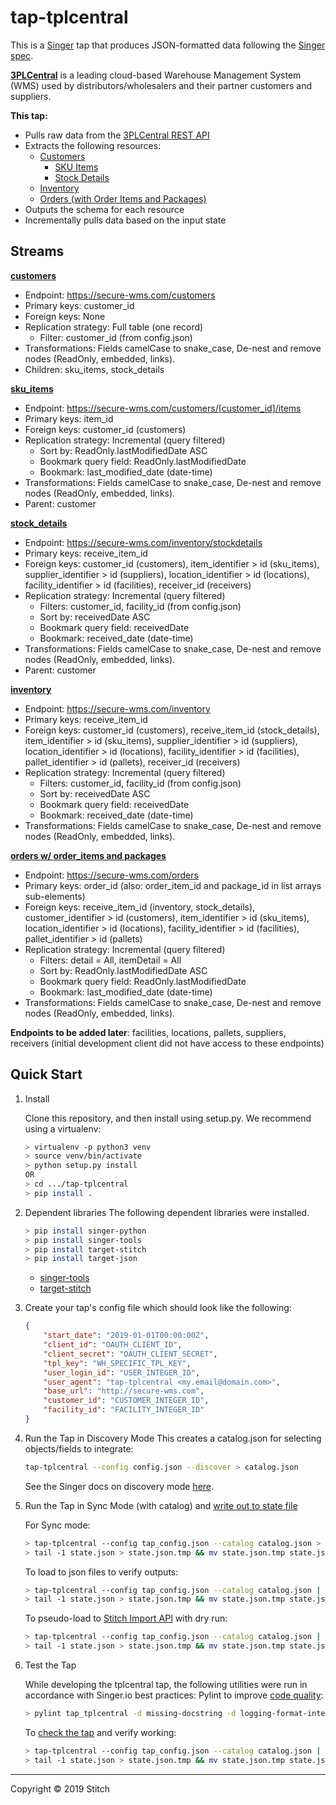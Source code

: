 # tap-tplcentral

This is a [Singer](https://singer.io) tap that produces JSON-formatted data
following the [Singer
spec](https://github.com/singer-io/getting-started/blob/master/SPEC.md).

[**3PLCentral**](https://3plcentral.com/about-us/) is a leading cloud-based Warehouse Management System (WMS) used by distributors/wholesalers and their partner customers and suppliers.

**This tap:**
- Pulls raw data from the [3PLCentral REST API](http://api.3plcentral.com/rels/)
- Extracts the following resources:
  - [Customers](http://api.3plcentral.com/rels/customers/customers)
    - [SKU Items](http://api.3plcentral.com/rels/customers/items)
    - [Stock Details](http://api.3plcentral.com/rels/inventory/stockdetails)
  - [Inventory](http://api.3plcentral.com/rels/inventory/inventory)
  - [Orders (with Order Items and Packages)](http://api.3plcentral.com/rels/orders/orders)
- Outputs the schema for each resource
- Incrementally pulls data based on the input state

## Streams
[**customers**](http://api.3plcentral.com/rels/customers/customers)
- Endpoint: https://secure-wms.com/customers
- Primary keys: customer_id
- Foreign keys: None
- Replication strategy: Full table (one record)
  - Filter: customer_id (from config.json)
- Transformations: Fields camelCase to snake_case, De-nest and remove nodes (ReadOnly, embedded, links).
- Children: sku_items, stock_details

[**sku_items**](http://api.3plcentral.com/rels/customers/items)
- Endpoint: https://secure-wms.com/customers/[customer_id]/items
- Primary keys: item_id
- Foreign keys: customer_id (customers)
- Replication strategy: Incremental (query filtered)
  - Sort by: ReadOnly.lastModifiedDate ASC
  - Bookmark query field: ReadOnly.lastModifiedDate
  - Bookmark: last_modified_date (date-time)
- Transformations: Fields camelCase to snake_case, De-nest and remove nodes (ReadOnly, embedded, links).
- Parent: customer

[**stock_details**](http://api.3plcentral.com/rels/inventory/stockdetails)
- Endpoint: https://secure-wms.com/inventory/stockdetails
- Primary keys: receive_item_id
- Foreign keys: customer_id (customers), item_identifier > id (sku_items), supplier_identifier > id (suppliers), location_identifier > id (locations), facility_identifier > id (facilities), receiver_id (receivers)
- Replication strategy: Incremental (query filtered)
  - Filters: customer_id, facility_id (from config.json)
  - Sort by: receivedDate ASC
  - Bookmark query field: receivedDate
  - Bookmark: received_date (date-time)
- Transformations: Fields camelCase to snake_case, De-nest and remove nodes (ReadOnly, embedded, links).
- Parent: customer

[**inventory**](http://api.3plcentral.com/rels/inventory/inventory)
- Endpoint: https://secure-wms.com/inventory
- Primary keys: receive_item_id
- Foreign keys: customer_id (customers), receive_item_id (stock_details), item_identifier > id (sku_items), supplier_identifier > id (suppliers), location_identifier > id (locations), facility_identifier > id (facilities), pallet_identifier > id (pallets), receiver_id (receivers)
- Replication strategy: Incremental (query filtered)
  - Filters: customer_id, facility_id (from config.json)
  - Sort by: receivedDate ASC
  - Bookmark query field: receivedDate
  - Bookmark: received_date (date-time)
- Transformations: Fields camelCase to snake_case, De-nest and remove nodes (ReadOnly, embedded, links).

[**orders w/ order_items and packages**](http://api.3plcentral.com/rels/orders/orders)
- Endpoint: https://secure-wms.com/orders
- Primary keys: order_id (also: order_item_id and package_id in list arrays sub-elements)
- Foreign keys: receive_item_id (inventory, stock_details), customer_identifier > id (customers), item_identifier > id (sku_items), location_identifier > id (locations), facility_identifier > id (facilities), pallet_identifier > id (pallets)
- Replication strategy: Incremental (query filtered)
  - Filters: detail = All, itemDetail = All
  - Sort by: ReadOnly.lastModifiedDate ASC
  - Bookmark query field: ReadOnly.lastModifiedDate
  - Bookmark: last_modified_date (date-time)
- Transformations: Fields camelCase to snake_case, De-nest and remove nodes (ReadOnly, embedded, links).

**Endpoints to be added later**: facilities, locations, pallets, suppliers, receivers (initial development client did not have access to these endpoints)

## Quick Start

1. Install

    Clone this repository, and then install using setup.py. We recommend using a virtualenv:
    ```bash
    > virtualenv -p python3 venv
    > source venv/bin/activate
    > python setup.py install
    OR
    > cd .../tap-tplcentral
    > pip install .
    ```
2. Dependent libraries
    The following dependent libraries were installed.
    ```bash
    > pip install singer-python
    > pip install singer-tools
    > pip install target-stitch
    > pip install target-json
    
    ```
    - [singer-tools](https://github.com/singer-io/singer-tools)
    - [target-stitch](https://github.com/singer-io/target-stitch)
3. Create your tap's config file which should look like the following:

    ```json
    {
        "start_date": "2019-01-01T00:00:00Z",
        "client_id": "OAUTH_CLIENT_ID",
        "client_secret": "OAUTH_CLIENT_SECRET",
        "tpl_key": "WH_SPECIFIC_TPL_KEY",
        "user_login_id": "USER_INTEGER_ID",
        "user_agent": "tap-tplcentral <my.email@domain.com>",
        "base_url": "http://secure-wms.com",
        "customer_id": "CUSTOMER_INTEGER_ID",
        "facility_id": "FACILITY_INTEGER_ID"
    }
    ```

4. Run the Tap in Discovery Mode
    This creates a catalog.json for selecting objects/fields to integrate:
    ```bash
    tap-tplcentral --config config.json --discover > catalog.json
    ```
   See the Singer docs on discovery mode
   [here](https://github.com/singer-io/getting-started/blob/master/docs/DISCOVERY_MODE.md#discovery-mode).

5. Run the Tap in Sync Mode (with catalog) and [write out to state file](https://github.com/singer-io/getting-started/blob/master/docs/RUNNING_AND_DEVELOPING.md#running-a-singer-tap-with-a-singer-target)

    For Sync mode:
    ```bash
    > tap-tplcentral --config tap_config.json --catalog catalog.json > state.json
    > tail -1 state.json > state.json.tmp && mv state.json.tmp state.json
    ```
    To load to json files to verify outputs:
    ```bash
    > tap-tplcentral --config tap_config.json --catalog catalog.json | target-json > state.json
    > tail -1 state.json > state.json.tmp && mv state.json.tmp state.json
    ```
    To pseudo-load to [Stitch Import API](https://github.com/singer-io/target-stitch) with dry run:
    ```bash
    > tap-tplcentral --config tap_config.json --catalog catalog.json | target-stitch --config target_config.json --dry-run > state.json
    > tail -1 state.json > state.json.tmp && mv state.json.tmp state.json
    ```

6. Test the Tap
    
    While developing the tplcentral tap, the following utilities were run in accordance with Singer.io best practices:
    Pylint to improve [code quality](https://github.com/singer-io/getting-started/blob/master/docs/BEST_PRACTICES.md#code-quality):
    ```bash
    > pylint tap_tplcentral -d missing-docstring -d logging-format-interpolation -d too-many-locals -d too-many-arguments
    ```

    To [check the tap](https://github.com/singer-io/singer-tools#singer-check-tap) and verify working:
    ```bash
    > tap-tplcentral --config tap_config.json --catalog catalog.json | singer-check-tap >> state.json
    > tail -1 state.json > state.json.tmp && mv state.json.tmp state.json
    ```

---

Copyright &copy; 2019 Stitch
